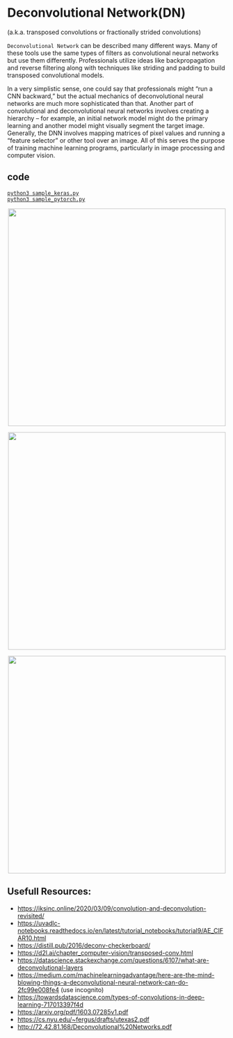 # Deconvolutional Network(DN)
(a.k.a. transposed convolutions or fractionally strided convolutions)  

`Deconvolutional Network` can be described many different ways. Many of these tools use the same types of filters as convolutional neural networks but use them differently. Professionals utilize ideas like backpropagation and reverse filtering along with techniques like striding and padding to build transposed convolutional models.

In a very simplistic sense, one could say that professionals might “run a CNN backward,” but the actual mechanics of deconvolutional neural networks are much more sophisticated than that. Another part of convolutional and deconvolutional neural networks involves creating a hierarchy – for example, an initial network model might do the primary learning and another model might visually segment the target image. Generally, the DNN involves mapping matrices of pixel values and running a “feature selector” or other tool over an image. All of this serves the purpose of training machine learning programs, particularly in image processing and computer vision.

## code 
[`python3 sample_keras.py`](./sample_keras.py)  
[`python3 sample_pytorch.py`](./sample_pytorch.py)  
<!-- [`python3 sample_scratch.py`](./sample_scratch.py)   -->

<p align="center">
  <img src="https://miro.medium.com/max/2294/1*LW8Anre45o9nfamxIVTY8Q.png"  width="500px">
</p>
<p align="center">
  <img src="https://miro.medium.com/max/800/1*rKutroE_W1rEjd2BIVssUQ.png"  width="500px">
</p>
<p align="center">
  <img src="https://miro.medium.com/max/1050/1*AeknLPTWGXsUDKCZA9pb5A.png"  width="500px">
</p>

## Usefull Resources:
+ https://iksinc.online/2020/03/09/convolution-and-deconvolution-revisited/
+ https://uvadlc-notebooks.readthedocs.io/en/latest/tutorial_notebooks/tutorial9/AE_CIFAR10.html
+ https://distill.pub/2016/deconv-checkerboard/
+ https://d2l.ai/chapter_computer-vision/transposed-conv.html
+ https://datascience.stackexchange.com/questions/6107/what-are-deconvolutional-layers
+ https://medium.com/machinelearningadvantage/here-are-the-mind-blowing-things-a-deconvolutional-neural-network-can-do-2fc99e008fe4 (use incognito)
+ https://towardsdatascience.com/types-of-convolutions-in-deep-learning-717013397f4d
+ https://arxiv.org/pdf/1603.07285v1.pdf
+ https://cs.nyu.edu/~fergus/drafts/utexas2.pdf
+ http://72.42.81.168/Deconvolutional%20Networks.pdf